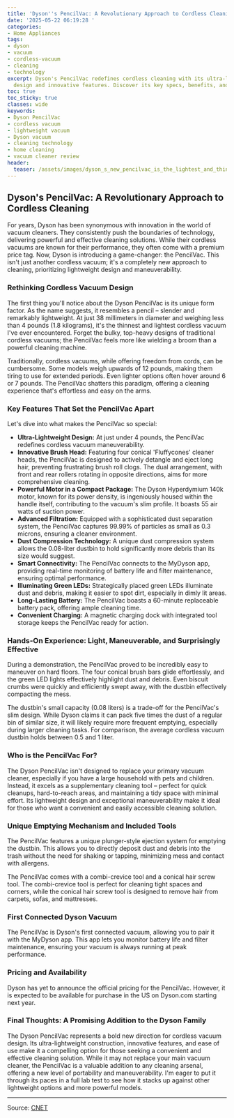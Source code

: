 ```yaml
---
title: 'Dyson''s PencilVac: A Revolutionary Approach to Cordless Cleaning'
date: '2025-05-22 06:19:28 '
categories:
- Home Appliances
tags:
- dyson
- vacuum
- cordless-vacuum
- cleaning
- technology
excerpt: Dyson's PencilVac redefines cordless cleaning with its ultra-lightweight
  design and innovative features. Discover its key specs, benefits, and who it's for.
toc: true
toc_sticky: true
classes: wide
keywords:
- Dyson PencilVac
- cordless vacuum
- lightweight vacuum
- Dyson vacuum
- cleaning technology
- home cleaning
- vacuum cleaner review
header:
  teaser: /assets/images/dyson_s_new_pencilvac_is_the_lightest_and_thinnest_20250522061928.jpg
---
```


## Dyson's PencilVac: A Revolutionary Approach to Cordless Cleaning

For years, Dyson has been synonymous with innovation in the world of vacuum cleaners. They consistently push the boundaries of technology, delivering powerful and effective cleaning solutions. While their cordless vacuums are known for their performance, they often come with a premium price tag. Now, Dyson is introducing a game-changer: the PencilVac. This isn't just another cordless vacuum; it's a completely new approach to cleaning, prioritizing lightweight design and maneuverability.

### Rethinking Cordless Vacuum Design

The first thing you'll notice about the Dyson PencilVac is its unique form factor. As the name suggests, it resembles a pencil – slender and remarkably lightweight. At just 38 millimeters in diameter and weighing less than 4 pounds (1.8 kilograms), it's the thinnest and lightest cordless vacuum I've ever encountered. Forget the bulky, top-heavy designs of traditional cordless vacuums; the PencilVac feels more like wielding a broom than a powerful cleaning machine.

Traditionally, cordless vacuums, while offering freedom from cords, can be cumbersome. Some models weigh upwards of 12 pounds, making them tiring to use for extended periods. Even lighter options often hover around 6 or 7 pounds. The PencilVac shatters this paradigm, offering a cleaning experience that's effortless and easy on the arms.

### Key Features That Set the PencilVac Apart

Let's dive into what makes the PencilVac so special:

*   **Ultra-Lightweight Design:** At just under 4 pounds, the PencilVac redefines cordless vacuum maneuverability.
*   **Innovative Brush Head:** Featuring four conical 'Fluffycones' cleaner heads, the PencilVac is designed to actively detangle and eject long hair, preventing frustrating brush roll clogs. The dual arrangement, with front and rear rollers rotating in opposite directions, aims for more comprehensive cleaning.
*   **Powerful Motor in a Compact Package:** The Dyson Hyperdymium 140k motor, known for its power density, is ingeniously housed within the handle itself, contributing to the vacuum's slim profile. It boasts 55 air watts of suction power.
*   **Advanced Filtration:** Equipped with a sophisticated dust separation system, the PencilVac captures 99.99% of particles as small as 0.3 microns, ensuring a cleaner environment.
*   **Dust Compression Technology:** A unique dust compression system allows the 0.08-liter dustbin to hold significantly more debris than its size would suggest.
*   **Smart Connectivity:** The PencilVac connects to the MyDyson app, providing real-time monitoring of battery life and filter maintenance, ensuring optimal performance.
*   **Illuminating Green LEDs:** Strategically placed green LEDs illuminate dust and debris, making it easier to spot dirt, especially in dimly lit areas.
*   **Long-Lasting Battery:** The PencilVac boasts a 60-minute replaceable battery pack, offering ample cleaning time.
*   **Convenient Charging:** A magnetic charging dock with integrated tool storage keeps the PencilVac ready for action.

### Hands-On Experience: Light, Maneuverable, and Surprisingly Effective

During a demonstration, the PencilVac proved to be incredibly easy to maneuver on hard floors. The four conical brush bars glide effortlessly, and the green LED lights effectively highlight dust and debris. Even biscuit crumbs were quickly and efficiently swept away, with the dustbin effectively compacting the mess.

The dustbin's small capacity (0.08 liters) is a trade-off for the PencilVac's slim design. While Dyson claims it can pack five times the dust of a regular bin of similar size, it will likely require more frequent emptying, especially during larger cleaning tasks. For comparison, the average cordless vacuum dustbin holds between 0.5 and 1 liter.

### Who is the PencilVac For?

The Dyson PencilVac isn't designed to replace your primary vacuum cleaner, especially if you have a large household with pets and children. Instead, it excels as a supplementary cleaning tool – perfect for quick cleanups, hard-to-reach areas, and maintaining a tidy space with minimal effort. Its lightweight design and exceptional maneuverability make it ideal for those who want a convenient and easily accessible cleaning solution.

### Unique Emptying Mechanism and Included Tools

The PencilVac features a unique plunger-style ejection system for emptying the dustbin. This allows you to directly deposit dust and debris into the trash without the need for shaking or tapping, minimizing mess and contact with allergens.

The PencilVac comes with a combi-crevice tool and a conical hair screw tool. The combi-crevice tool is perfect for cleaning tight spaces and corners, while the conical hair screw tool is designed to remove hair from carpets, sofas, and mattresses.

### First Connected Dyson Vacuum

The PencilVac is Dyson's first connected vacuum, allowing you to pair it with the MyDyson app. This app lets you monitor battery life and filter maintenance, ensuring your vacuum is always running at peak performance.

### Pricing and Availability

Dyson has yet to announce the official pricing for the PencilVac. However, it is expected to be available for purchase in the US on Dyson.com starting next year.

### Final Thoughts: A Promising Addition to the Dyson Family

The Dyson PencilVac represents a bold new direction for cordless vacuum design. Its ultra-lightweight construction, innovative features, and ease of use make it a compelling option for those seeking a convenient and effective cleaning solution. While it may not replace your main vacuum cleaner, the PencilVac is a valuable addition to any cleaning arsenal, offering a new level of portability and maneuverability. I'm eager to put it through its paces in a full lab test to see how it stacks up against other lightweight options and more powerful models.


---

Source: [CNET](https://www.cnet.com/news/dysons-new-pencilvac-is-the-lightest-and-thinnest-cordless-vacuum-ive-ever-used/#ftag=CAD590a51e)